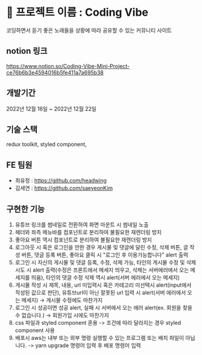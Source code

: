 # 🐬 프로젝트 이름 : Coding Vibe

코딩하면서 듣기 좋은 노래들을 상황에 따라 공유할 수 있는 커뮤니티 사이트



##  notion 링크

https://www.notion.so/Coding-Vibe-Mini-Project-ce76b6b3e4594016b5fe411a7a695b38



##  개발기간

2022년 12월 16일 ~ 2022년 12월 22일



##  기술 스택

redux toolkit, styled component, 



##  FE 팀원

- 최유정 : https://github.com/headwing
- 김세연 : https://github.com/saeyeonKim



##  구현한 기능

1. 유튜브 링크를 썸네일로 전환하여 화면 마운트 시 썸네일 노출
2. 헤더와 좌측 메뉴바를 컴포넌트로 분리하여 불필요한 재렌더링 방지
3. 좋아요 버튼 역시 컴포넌트로 분리하여 불필요한 재렌더링 방지
4. 로그아웃 시 혹은 로그인을 안한 경우 게시물 및 댓글에 달린 수정, 삭제 버튼, 글 작성 버튼, 댓글 등록 버튼, 좋아요 클릭 시 "로그인 후 이용가능합니다" alert 출력
5. 로그인 시 자신의 게시물 및 댓글 등록, 수정, 삭제 가능, 타인의 게시물 수정 및 삭제 시도 시 alert 출력(수정은 프론트에서 메세지 띄우고, 삭제는 서버에러에서 오는 메세지를 띄움), 타인의 댓글 수정 삭제 역시 alert(서버 에러에서 오는 메세지)
6. 게시물 작성 시 제목, 내용, url 미입력시 혹은 카테고리 미선택시 alert(input에서 작성된 값으로 판단), 유튜브url이 아닌 잘못된 url 입력 시 alert(서버 에러에서 오는 메세지)
-> 게시물 수정에도 마찬가지
7. 로그인 시 성공이면 성공 alert, 실패 시 서버에서 오는 에러 alert(ex. 회원을 찾을 수 없습니다.) -> 회원가입 시에도 마찬가지
8. css 파일과 styled component 혼용 -> 조건에 따라 달라지는 경우 styled component 사용
9. 배포시 aws는 내부 또는 외부 명령 실행할 수 있는 프로그램 또는 배치 파일이 아닙니다. -> yarn upgrade 명령어 입력 후 배포 명령어 입력
